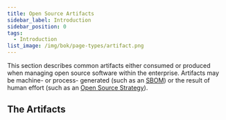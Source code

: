 ```yaml
---
title: Open Source Artifacts
sidebar_label: Introduction
sidebar_position: 0
tags: 
  - Introduction
list_image: /img/bok/page-types/artifact.png
---
```


This section describes common artifacts either consumed or produced when managing open source software within the enterprise.  Artifacts may be machine- or process- generated (such as an [SBOM](SBOMs)) or the result of human effort (such as an [Open Source Strategy](Strategy)).

## The Artifacts

<BokTagList filter="Artifacts" />
